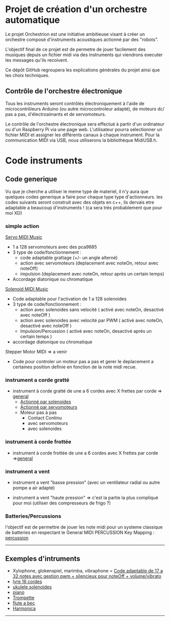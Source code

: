 #  Projet de création d'un orchestre automatique

Le projet Orchestrion est une initiative ambitieuse visant à créer un orchestre composé d'instruments acoustiques actionné par des "robots".  

L'objectif final de ce projet est de permetre de jouer facilement des musiques depuis un fichier midi via des instruments qui viendrons executer les messages qu'ils recoivent.

Ce dépôt GitHub regroupera les explications générales du projet ainsi que les choix techniques.


## Contrôle de l'orchestre électronique

Tous les instruments seront contrôlés électroniquement à l'aide de microcontrôleurs Arduino (ou autre microcontroleur adapté), de moteurs dc/ pas a pas, d'électroaimants et de servomoteurs.



Le contrôle de l'orchestre électronique sera effectué à partir d'un ordinateur ou d'un Raspberry Pi via une page web. L'utilisateur pourra sélectionner un fichier MIDI et assigner les différents canaux à chaque instrument. Pour la communication MIDI via USB, nous utiliserons la bibliothèque MidiUSB.h.


# Code instruments

## Code generique
Vu que je cherche a utiliser le meme type de materiel, il n'y aura que quelques codes generique a faire pour chaque type type d'actionneurs.
les codes suivants seront construit avec des objets en c++, ils dervais etre adaptable a beaucoup d'instruments ! (ca sera très probablement que pour moi XD) 

### simple action 

[Servo MIDI Music](https://github.com/glloq/servo-midi-music)
- 1 a 128 servomoteurs avec des pca9685
- 3 type de code/fonctionnement :
  - code adaptable grattage (+/- un angle alterné)
  - action avec servomoteurs (deplacement avec noteOn, retour avec noteOff)
  - impulsion (deplacement avec noteOn, retour après un certain temps) 
- Accordage diatonique ou chromatique 

[Solenoid MIDI Music ](https://github.com/glloq/Solenoid-Midi-Music)
- Code adaptable pour l'activation de 1 a 128 solenoides 
- 3 type de code/fonctionnement :
  - action avec solenoides sans velocité ( activé avec noteOn, desactivé avec noteOff )
  - action avec solenoides avec velocité par PWM ( activé avec noteOn, desactivé avec noteOff )
  - Impulsion/Percussion ( activé avec noteOn, desactivé après un certain temps )
- accordage diatonique ou chromatique 

Stepper Motor MIDI => a venir
- Code pour controler un moteur pas a pas et gerer le deplacement a certaines position definie en fonction de la note midi recue.


### instrument a corde gratté
- instrument à corde gratté de une a 6 cordes avec X frettes par corde => [general](https://github.com/glloq/OneStringGuitar)
  - [Actionné par solenoides](https://github.com/glloq/Orchestrion_Plucked_Strings_Solenoids/tree/main)
  - [Actionné par servomoteurs](https://github.com/glloq/Orchestrion_Plucked_Strings_Servomotors/tree/main)
  - Moteur pas à pas
    - Contact Continu
    - avec servomoteurs
    - avec solenoides
      
### instrument à corde frottée
- instrument à corde frottée de une a 6 cordes avec X frettes par corde  =>[general](https://github.com/glloq/OneStringCello)

### instrument a vent
- instrument a vent "basse pression" (avec un ventilateur radial ou autre pompe a air adapté) 

    
- instrument a vent "haute pression" => c'est la partie la plus compliqué pour moi (utiliser des compresseurs de frigo ?) 

### Batteries/Percussions
l'objectif est de permettre de jouer les note midi pour un systeme classique de batteries en respectant le General MIDI PERCUSSION Key Mapping :
[percussion](https://github.com/glloq/MidiPercussion)

  -------------------------------------------------------
## Exemples d'intruments
- Xylophone, glokenspiel, marimba, vibraphone = [Code adaptable de 17 a 32 notes avec gestion pwm + silencieux pour noteOff + volume/vibrato](https://github.com/glloq/Orchestrion-Xylophone)
- [lyre 16 cordes](https://github.com/glloq/16-cords-lyre-midi)
- [ukulele solenoides](https://github.com/glloq/Orchestrion_ukulele)
- [piano](https://github.com/glloq/Orchestrion_Piano)
- [Trompette](https://github.com/glloq/Orchestrion_trumpet) 
- [flute a bec](https://github.com/glloq/servo-flute)
- [Harmonica](https://github.com/glloq/harmonica_Midi)

-------------------------------------------------------






  
